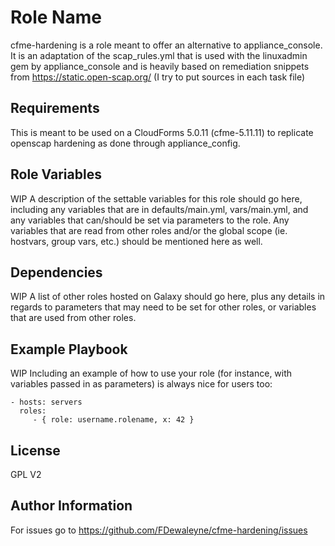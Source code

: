 Role Name
=========

cfme-hardening is a role meant to offer an alternative to appliance_console. It is an adaptation of the scap_rules.yml that is used with the linuxadmin gem by appliance_console and is heavily based on remediation snippets from https://static.open-scap.org/ (I try to put sources in each task file)

Requirements
------------

This is meant to be used on a CloudForms 5.0.11 (cfme-5.11.11) to replicate openscap hardening as done through appliance_config.

Role Variables
--------------

WIP
A description of the settable variables for this role should go here, including any variables that are in defaults/main.yml, vars/main.yml, and any variables that can/should be set via parameters to the role. Any variables that are read from other roles and/or the global scope (ie. hostvars, group vars, etc.) should be mentioned here as well.

Dependencies
------------

WIP
A list of other roles hosted on Galaxy should go here, plus any details in regards to parameters that may need to be set for other roles, or variables that are used from other roles.

Example Playbook
----------------

WIP
Including an example of how to use your role (for instance, with variables passed in as parameters) is always nice for users too:

    - hosts: servers
      roles:
         - { role: username.rolename, x: 42 }

License
-------

GPL V2

Author Information
------------------

For issues go to https://github.com/FDewaleyne/cfme-hardening/issues 
